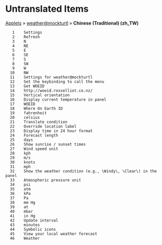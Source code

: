 # Untranslated Items
[Applets](../../../README.md) &#187; [weather@mockturtl](../README.md) &#187; **Chinese (Traditional) (zh_TW)**

       1	Settings
       2	Refresh
       3	N
       4	NE
       5	E
       6	SE
       7	S
       8	SW
       9	W
      10	NW
      11	Settings for weather@mockturtl
      12	Set the keybinding to call the menu
      13	Get WOEID
      14	http://woeid.rosselliot.co.nz/
      15	Vertical orientation
      16	Display current temperature in panel
      17	WOEID
      18	Where On Earth ID
      19	fahrenheit
      20	celsius
      21	Translate condition
      22	Override location label
      23	Display time in 24 hour format
      24	Forecast length
      25	days
      26	Show sunrise / sunset times
      27	Wind speed unit
      28	kph
      29	m/s
      30	knots
      31	mph
      32	Show the weather condition (e.g., \Windy\, \Clear\) in the panel
      33	Atmospheric pressure unit
      34	psi
      35	atm
      36	kPa
      37	Pa
      38	mm Hg
      39	at
      40	mbar
      41	in Hg
      42	Update interval
      43	minutes
      44	Symbolic icons
      45	View your local weather forecast
      46	Weather
